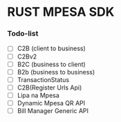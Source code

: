# RUST MPESA SDK

### Todo-list
- [ ] C2B (client to business)
- [ ] C2Bv2
- [ ] B2C (business to client)
- [ ] B2b (business to business)
- [ ] TransactionStatus
- [ ] C2B(Register Urls Api)
- [ ] Lipa na Mpesa
- [ ] Dynamic Mpesa QR API
- [ ] Bill Manager Generic API
